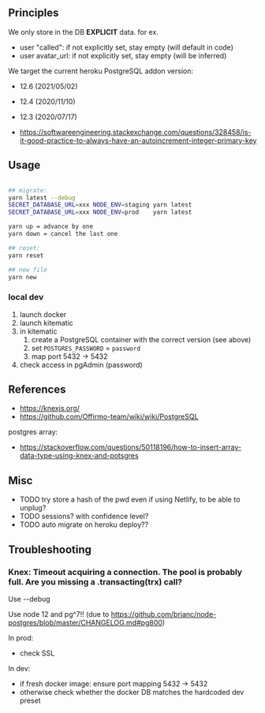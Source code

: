

## Principles

We only store in the DB **EXPLICIT** data.
for ex.
* user "called": if not explicitly set, stay empty (will default in code)
* user avatar_url: if not explicitly set, stay empty (will be inferred)

We target the current heroku PostgreSQL addon version:
* 12.6 (2021/05/02)
* 12.4 (2020/11/10)
* 12.3 (2020/07/17)

* https://softwareengineering.stackexchange.com/questions/328458/is-it-good-practice-to-always-have-an-autoincrement-integer-primary-key


## Usage

```bash

## migrate:
yarn latest --debug
SECRET_DATABASE_URL=xxx NODE_ENV=staging yarn latest
SECRET_DATABASE_URL=xxx NODE_ENV=prod    yarn latest

yarn up = advance by one
yarn down = cancel the last one

## reset:
yarn reset

## new file
yarn new
```

### local dev

1. launch docker
2. launch kitematic
3. in kitematic
   1. create a PostgreSQL container with the correct version (see above)
   1. set `POSTGRES_PASSWORD` = `password`
   1. map port 5432 -> 5432
4. check access in pgAdmin (password)


## References

* https://knexjs.org/
* https://github.com/Offirmo-team/wiki/wiki/PostgreSQL

postgres array:
* https://stackoverflow.com/questions/50118196/how-to-insert-array-data-type-using-knex-and-potsgres


## Misc
* TODO try store a hash of the pwd even if using Netlify, to be able to unplug?
* TODO sessions? with confidence level?
* TODO auto migrate on heroku deploy??

## Troubleshooting

### Knex: Timeout acquiring a connection. The pool is probably full. Are you missing a .transacting(trx) call?

Use --debug

Use node 12 and pg^7!! (due to https://github.com/brianc/node-postgres/blob/master/CHANGELOG.md#pg800)

In prod:
- check SSL

In dev:
- if fresh docker image: ensure port mapping 5432 -> 5432
- otherwise check whether the docker DB matches the hardcoded dev preset
